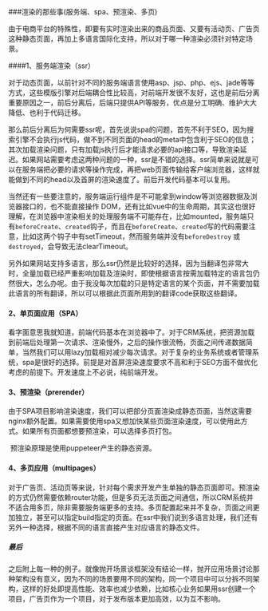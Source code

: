 ###渲染的那些事(服务端、spa、预渲染、多页)

由于电商平台的特殊性，即要有实时渲染出来的商品页面、又要有活动页、广告页这种静态页面，再加上多语言国际化支持，所以对于哪一种渲染必须针对特定场景。



####1、服务端渲染（ssr）

​        对于动态页面，以前针对不同的服务端语言使用asp、jsp、php、ejs、jade等等方式，这些模版引擎对后端耦合性比较高，对前端开发很不友好，这也是前后分离重要原因之一，前后分离后，后端只提供API等服务，优点是分工明确、维护大大降低、也利于代码迁移。

​       那么前后分离后为何需要ssr呢，首先说说spa的问题，首先不利于SEO，因为搜索引擎不会执行js代码，做不到不同页面的head的meta中包含利于SEO的信息；其次加载渲染问题，只有加载js执行后才能请求必要的api接口等，导致渲染延迟。如果网站需要考虑这两种问题的一种，ssr是不错的选择。ssr简单来说就是可以在服务端把必要的请求等操作完成，再把web页面传输给客户端浏览器，这样就能做到不同的head以及首屏的渲染速度了。前后开发代码基本可以复用。

​		当然还有一些要注意的，服务端运行组件是不可能拿到window等浏览器数据及浏览器接口的，也不能直接操作 DOM，还有比如vue中的生命周期，其实这也很好理解，在浏览器中渲染相关的处理服务端不可能存在，比如mounted，服务端只有`beforeCreate`、`created`钩子，而且在`beforeCreate`、`created`写的代码需要注意，比如这两个钩子中有setTimeout，然而服务端并没有`beforeDestroy` 或 `destroyed`，会导致无法clearTimeout。

​      另外如果网站支持多语言，那么ssr仍然是比较好的选择，因为当翻译包非常大时，全量加载已经严重影响加载及渲染时，即使根据语言按需加载特定的语言包仍然很大，怎么办呢。由于我没每次加载的只是特定语言的某个页面，并不需要加载此语言的所有翻译，所以可以根据此页面所用到的翻译code获取这些翻译。

#### 2、单页面应用（SPA）

看字面意思我就知道，前端代码基本在浏览器中了。对于CRM系统，把资源加载到前端后处理第一次请求、渲染慢外，之后的操作很流畅，页面之间传递数据简单，当然我们可以用lazy加载相对减少每次请求。对于复杂的业务系统或者管理系统，spa是很好的选择。前提是对首屏渲染速度要求不高和利于SEO方面不做优化考虑的前提下。开发速度上不必说，纯前端开发。



#### 3、预渲染（prerender）

​      由于SPA项目影响渲染速度，我们可以把部分页面渲染成静态页面，当然这需要nginx额外配置。如果需要使用spa又想加快某些页面渲染速度，可以使用此方式。如果所有页面都想要预渲染，可以选择多页打包。

​     预渲染原理是使用puppeteer产生的静态资源。



#### 4、多页应用（multipages）

​       对于广告页、活动页等来说，针对每个需求开发产生单独的静态页面即可。预渲染的方式仍然需要依赖router功能，但是多页无法页面之间通信，所以CRM系统并不适合用多页，除非需要服务端更多的支持。多页配置起来并不复杂，页面之间更加独立，甚至可以指定build指定的页面。在ssr中我们说到多语言处理，我们还有另外一种选择，根据不同的语言直接产生对应语言的静态文件。



##### 最后

之后附上每一种的例子。就像抛开场景谈框架没有结论一样，抛开应用场景讨论那种架构没有意义，因为不同的场景要用不同的架构，同一个项目中可以分拆不同架构，这样的好处即提高性能、效率也减少依赖，比如核心业务如果用ssr创建一个项目，广告页作为一个项目，对于发布版本更加高效，以为互不影响。





